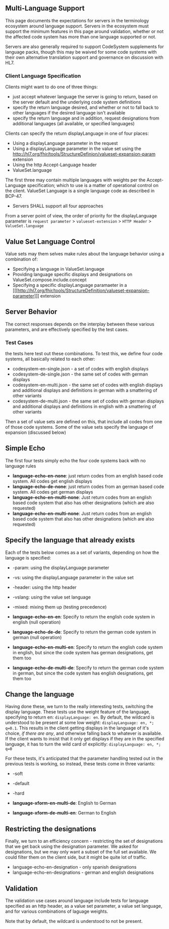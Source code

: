 ## Multi-Language Support 

This page documents the expectations for servers in the terminology ecosystem around language support. 
Servers in the ecosystem must support the minimum features in this page around validation, whether or
not the affected code system has more than one language supported or not. 

Servers are also generally required to support CodeSystem supplements for language packs, though this
may be waived for some code systems with their own alternative translation support and governance on 
discussion with HL7.

### Client Language Specification

Clients might want to do one of three things:

* just accept whatever language the server is going to return, based on the server default and the underlying code system definitions
* specify the return language desired, and whether or not to fall back to other languages if the desired language isn't available
* specify the return language and in addition, request designations from additional languages (all available, or specified languages)

Clients can specify the return displayLanguage in one of four places:

* Using a displayLanguage parameter in the request
* Using a displayLanguage parameter in the value set using the 
http://hl7.org/fhir/tools/StructureDefinion/valueset-expansion-param extension
* Using the http Accept-Language header 
* ValueSet.language

The first three may contain multiple languages with weights per the Accept-Language specification; which to use is a matter 
of operational control on the client. ValueSet Language is a single language code as described in BCP-47. 

* Servers SHALL support all four approaches 

From a server point of view, the order of priority for the displayLanguage parameter is 
`request parameter` > `valueset-extension` > `HTTP Header` > `ValueSet.language`

## Value Set Language Control

Value sets may them selves make rules about the language behavior using a combination of:

* Specifying a language in ValueSet.language
* Providing language specific displays and designations on ValueSet.compose.include.concept 
* Specifying a specific displayLanguage paramaeter in a [[[http://hl7.org/fhir/tools/StructureDefinition/valueset-expansion-parameter]]] extension

## Server Behavior

The correct responses depends on the interplay between these various parameters, and are 
effectively specified by the test cases.

### Test Cases

the tests here test out these combinations. To test this, we define four code systems, all basically related
to each other:

* codesystem-en-single.json - a set of codes with english displays
* codesystem-de-single.json - the same set of codes with german displays
* codesystem-en-multi.json - the same set of codes with english displays and additional displays and definitions in german with a smattering of other variants
* codesystem-de-multi.json - the same set of codes with german displays and additional displays and definitions in english with a smattering of other variants

Then a set of value sets are defined on this, that include all codes from one of those code systems. Some of the value sets specify the language of expansion (discussed below)

## Simple Echo

The first four tests simply echo the four code systems back with no language rules

* **language-echo-en-none**: just return codes from an english based code system. All codes get english displays
* **language-echo-de-none**: just return codes from an german based code system. All codes get german displays
* **language-echo-en-multi-none**: Just return codes from an english based code system that also has other designations (which are also requested)
* **language-echo-en-multi-none**: Just return codes from an english based code system that also has other designations (which are also requested)

## Specify the language that already exists

Each of the tests below comes as a set of variants, depending on how the language is specified:
* -param: using the displayLanguage parameter
* -vs: using the displayLanguage parameter in the value set
* -header: using the http header
* -vslang: using the value set language
* -mixed: mixing them up (testing precedence)

* **language-echo-en-en**: Specify to return the english code system in english (null operation)
* **language-echo-de-de**: Specify to return the german code system in german  (null operation)
* **language-echo-en-multi-en**: Specify to return the english code system in english, but since the code system has german designations, get them too
* **language-echo-de-multi-de**: Specify to return the german code system in german, but since the code system has english designations, get them too

## Change the language 

Having done these, we turn to the really interesting tests, switching the display language. These tests use the weight feature of the language, 
specifying to return en: ```displayLanguage: en```. By default, the wildcard is understood to be present at some low weight: ```displayLanguage: en, *; q=0.1```.
This results in the client getting displays in the language of it's choice, *if there are any*, and otherwise falling back to whatever is available. 
If the client wants to insist that it only get displays if they are in the specified language, it has to turn the wild card of explicitly: 
```displayLanguage: en, *; q=0```

For these tests, it's anticipated that the parameter handling tested out in the previous tests is working, so instead, these tests come in three 
variants:
* -soft
* -default
* -hard

* **language-xform-en-multi-de**: English to German
* **language-xform-de-multi-en**: German to English

## Restricting the designations

Finally, we turn to an efficiency concern - restricting the set of designations that we get back
using the designation parameter. We asked for designations, but we may only want a subset of the 
full set available. We could filter them on the client side, but it might be quite lot of traffic.

* language-echo-en-designation - only spanish designations
* language-echo-en-designations - german and english designations

## Validation

The validation use cases around language include tests for language 
specified as an http header, as a value set parameter, a value set language, 
and for various combinations of laguage weights.

Note that by default, the wildcard is understood to not be present.

